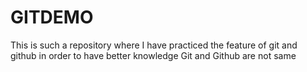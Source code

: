 # GITDEMO
This is such a repository where I have practiced the feature of git and github in order to have better knowledge
Git and Github are not same
